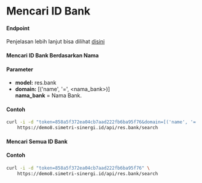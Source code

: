 # Mencari ID Bank
#### Endpoint
Penjelasan lebih lanjut bisa dilihat [disini](../list_api/search_data.md)

#### Mencari ID Bank Berdasarkan Nama
#### Parameter
- <b>model:</b> res.bank</br>
- <b>domain:</b> [('name', '=', <nama_bank>)]</br>
<b>nama_bank</b> = Nama Bank.

#### Contoh
````bash
curl -i -d "token=858a5f372ea04cb7aad222fb6ba95f76&domain=[('name', '=', 'Bank BCA')]" \
    https://demo8.simetri-sinergi.id/api/res.bank/search
````

#### Mencari Semua ID Bank
#### Contoh
````bash
curl -i -d "token=858a5f372ea04cb7aad222fb6ba95f76" \
    https://demo8.simetri-sinergi.id/api/res.bank/search
````
